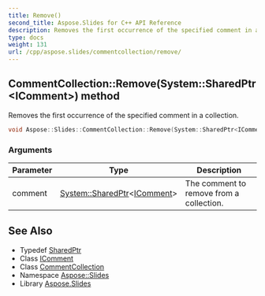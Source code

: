 ```yaml
---
title: Remove()
second_title: Aspose.Slides for C++ API Reference
description: Removes the first occurrence of the specified comment in a collection.
type: docs
weight: 131
url: /cpp/aspose.slides/commentcollection/remove/
---
```

## CommentCollection::Remove(System::SharedPtr\<IComment\>) method


Removes the first occurrence of the specified comment in a collection.

```cpp
void Aspose::Slides::CommentCollection::Remove(System::SharedPtr<IComment> comment) override
```


### Arguments

| Parameter | Type | Description |
| --- | --- | --- |
| comment | [System::SharedPtr](../../../system/sharedptr/)\<[IComment](../../icomment/)\> | The comment to remove from a collection. |

## See Also

* Typedef [SharedPtr](../../system/sharedptr/)
* Class [IComment](../icomment/)
* Class [CommentCollection](./)
* Namespace [Aspose::Slides](../)
* Library [Aspose.Slides](../../)